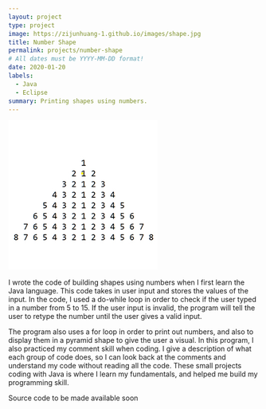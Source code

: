 ```yaml
---
layout: project
type: project
image: https://zijunhuang-1.github.io/images/shape.jpg 
title: Number Shape
permalink: projects/number-shape
# All dates must be YYYY-MM-DD format!
date: 2020-01-20
labels:
  - Java
  - Eclipse
summary: Printing shapes using numbers.
---
```


<img class="ui medium right floated rounded image" src="../images/shape.jpg">

I wrote the code of building shapes using numbers when I first learn the Java language. This code takes in user input and stores the values of the input. In the code, I used a do-while loop in order to check if the user typed in a number from 5 to 15. If the user input is invalid, the program will tell the user to retype the number until the user gives a valid input.
 
The program also uses a for loop in order to print out numbers, and also to display them in a pyramid shape to give the user a visual. In this program, I also practiced my comment skill when coding. I give a description of what each group of code does, so I can look back at the comments and understand my code without reading all the code. These small projects coding with Java is where I learn my fundamentals, and helped me build my programming skill.

Source code to be made available soon
